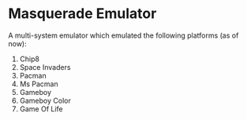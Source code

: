 # Masquerade Emulator

A multi-system emulator which emulated the following platforms (as of now):
1) Chip8
2) Space Invaders
3) Pacman
4) Ms Pacman
5) Gameboy
6) Gameboy Color
7) Game Of Life
